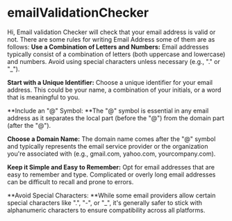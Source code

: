 # emailValidationChecker
Hi,
Email validation Checker will check that your email address is valid or not.
There are some rules for writing Email Address some of them are as follows:
**Use a Combination of Letters and Numbers:** Email addresses typically consist of a combination of letters (both uppercase and lowercase) and numbers. Avoid using special characters unless necessary (e.g., "." or "_").

**Start with a Unique Identifier:** Choose a unique identifier for your email address. This could be your name, a combination of your initials, or a word that is meaningful to you.

**Include an "@" Symbol: **The "@" symbol is essential in any email address as it separates the local part (before the "@") from the domain part (after the "@").

**Choose a Domain Name:** The domain name comes after the "@" symbol and typically represents the email service provider or the organization you're associated with (e.g., gmail.com, yahoo.com, yourcompany.com).

**Keep it Simple and Easy to Remember:** Opt for email addresses that are easy to remember and type. Complicated or overly long email addresses can be difficult to recall and prone to errors.

**Avoid Special Characters: **While some email providers allow certain special characters like ".", "-", or "_", it's generally safer to stick with alphanumeric characters to ensure compatibility across all platforms.


